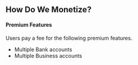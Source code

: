 ## How Do We Monetize?

#### Premium Features
Users pay a fee for the following premium features.

- Multiple Bank accounts
- Multiple Business accounts